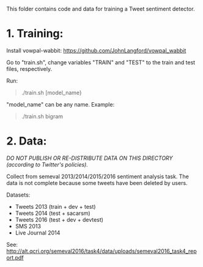 This folder contains code and data for training a Tweet sentiment detector. 

# 1. Training:

Install vowpal-wabbit: https://github.com/JohnLangford/vowpal_wabbit

Go to "train.sh", change variables "TRAIN" and "TEST" to the train and test files, respectively.

Run:

> ./train.sh [model_name}

"model_name" can be any name. Example:

> ./train.sh bigram

# 2. Data:

*DO NOT PUBLISH OR RE-DISTRIBUTE DATA ON THIS DIRECTORY (according to Twitter's policies).*

Collect from semeval 2013/2014/2015/2016 sentiment analysis task. The data is not complete because some tweets have been deleted by users. 

Datasets:

+ Tweets 2013 (train + dev + test)
+ Tweets 2014 (test + sacarsm)
+ Tweets 2016 (test + dev + devtest)
+ SMS 2013 
+ Live Journal 2014

See: http://alt.qcri.org/semeval2016/task4/data/uploads/semeval2016_task4_report.pdf
